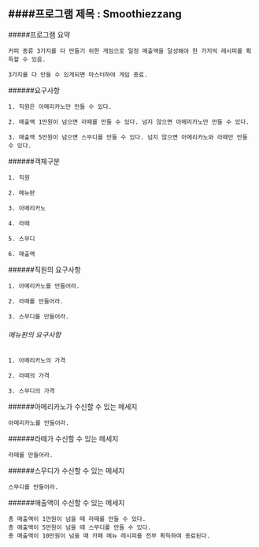 ####프로그램 제목 : Smoothiezzang
----------
#####프로그램 요약 

	커피 종류 3가지를 다 만들기 위한 게임으로 일정 매출액을 달성해야 한 가지씩 레시피를 획득할 수 있음.
	 	
	3가지를 다 만들 수 있게되면 마스터하여 게임 종료.

######요구사항 

	1. 직원은 아메리카노만 만들 수 있다.											
	
	2. 매출액 1만원이 넘으면 라떼를 만들 수 있다. 넘지 않으면 아메리카노만 만들 수 있다.			
	
	3. 매출액 5만원이 넘으면 스무디를 만들 수 있다. 넘지 않으면 아메리카노와 라떼만 만들 수 있다.	
		
######객체구분

	1. 직원	
	
	2. 메뉴판 
	
	3. 아메리카노
	
	4. 라떼
	
	5. 스무디
	
	6. 매출액

######직원의 요구사항

	1. 아메리카노를 만들어라.			
	
	2. 라떼를 만들어라.				
	
	3. 스무디를 만들어라.				
		
		
###### 메뉴판의 요구사항
	
	1. 아메리카노의 가격				
	
	2. 라떼의 가격					
	
	3. 스무디의 가격					
				 
######아메리카노가 수신할 수 있는 메세지 

	아메리카노를 만들어라.				
	
######라떼가 수신할 수 있는 메세지

	라떼를 만들어라.					
	
######스무디가 수신할 수 있는 메세지

	스무디를 만들어라.					

######매출액이 수신할 수 있는 메세지
														
	총 매출액이 1만원이 넘을 때 라떼를 만들 수 있다.					
	총 매출액이 5만원이 넘을 때 스무디를 만들 수 있다.					
	총 매출액이 10만원이 넘을 때 카페 메뉴 레시피를 전부 획득하여 종료된다.	
						